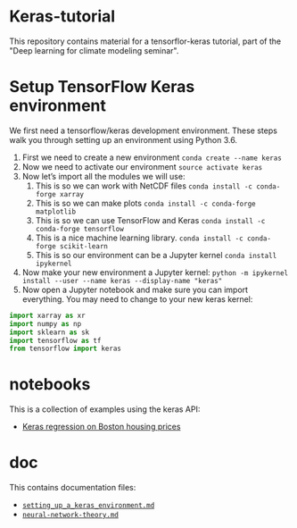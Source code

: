 # Keras-tutorial

This repository contains material for a tensorflor-keras tutorial, part of the "Deep learning for climate modeling seminar".

# Setup TensorFlow Keras environment
We first need a tensorflow/keras development environment. These steps walk you through setting up an environment using Python 3.6.

1. First we need to create a new environment  `conda create --name keras`
2. Now we need to activate our environment `source activate keras`
3. Now let’s import all the modules we will use:
	1. This is so we can work with NetCDF files `conda install -c conda-forge xarray`
	2. This is so we can make plots `conda install -c conda-forge matplotlib`
	3. This is so we can use TensorFlow and Keras  `conda install -c conda-forge tensorflow`
	4. This is a  nice machine learning library. `conda install -c conda-forge scikit-learn`
	5. This  is so our environment can be a Jupyter kernel `conda install ipykernel`
4. Now make your new environment a Jupyter kernel: `python -m ipykernel install --user --name keras --display-name "keras"`
5. Now open a Jupyter notebook and make sure you can import everything. You may need to change to your new keras kernel:  

``` python
import xarray as xr
import numpy as np
import sklearn as sk
import tensorflow as tf
from tensorflow import keras
```

# notebooks
This is a collection of examples using the keras API:
- [Keras regression on Boston housing prices](http://nbviewer.jupyter.org/github/lgloege/keras-tutorial/blob/master/notebooks/keras_boston_housing_prices.ipynb)

# doc
This contains documentation files:
- [`setting_up_a_keras_environment.md`](https://github.com/lgloege/keras-tutorial/blob/master/doc/setup-environment.md)
- [`neural-network-theory.md`](https://github.com/lgloege/keras-tutorial/blob/master/doc/neural-network-theory.md)
